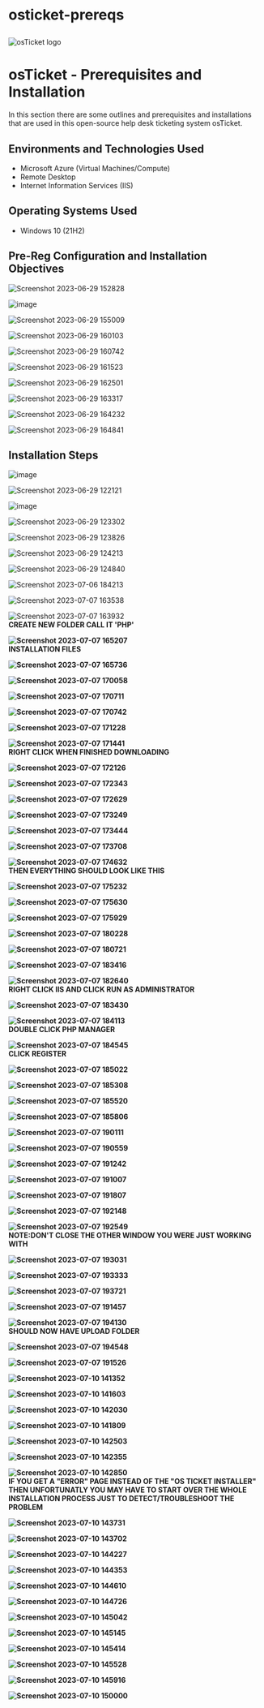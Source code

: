 # osticket-prereqs<p align="center">
<img src="https://i.imgur.com/Clzj7Xs.png" alt="osTicket logo"/>


<h1>osTicket - Prerequisites and Installation</h1>
In this section there are some outlines and prerequisites and installations that are used in this open-source help desk ticketing system osTicket.<br />




<h2>Environments and Technologies Used</h2>

- Microsoft Azure (Virtual Machines/Compute)
- Remote Desktop
- Internet Information Services (IIS)

<h2>Operating Systems Used </h2>

- Windows 10</b> (21H2)

<h2>Pre-Reg Configuration and Installation Objectives</h2>

![Screenshot 2023-06-29 152828](https://github.com/Tcoursecareers23/osticket-prereqs/assets/138035327/8ce4b1eb-8fcd-44e8-8f82-f16ced3cd7a6)

![image](https://github.com/Tcoursecareers23/osticket-prereqs/assets/138035327/517239c1-cda7-4bd3-9653-d5dba31913b8)

![Screenshot 2023-06-29 155009](https://github.com/Tcoursecareers23/osticket-prereqs/assets/138035327/fa537e64-33ef-469b-bce0-3abb4dd2e15d)

![Screenshot 2023-06-29 160103](https://github.com/Tcoursecareers23/osticket-prereqs/assets/138035327/4dbbf9bb-3aae-4300-8e1c-b1fae3f17c11)

![Screenshot 2023-06-29 160742](https://github.com/Tcoursecareers23/osticket-prereqs/assets/138035327/d32d3468-0730-4a83-8054-52810ca32aed)

![Screenshot 2023-06-29 161523](https://github.com/Tcoursecareers23/osticket-prereqs/assets/138035327/e2126641-392f-4f59-b24d-78351ae281b9)

![Screenshot 2023-06-29 162501](https://github.com/Tcoursecareers23/osticket-prereqs/assets/138035327/2a3f1a34-78c8-432a-985f-1ca76e2aad49)

![Screenshot 2023-06-29 163317](https://github.com/Tcoursecareers23/osticket-prereqs/assets/138035327/907ae18b-bb72-47a4-8b2e-9778f3bb61b4)

![Screenshot 2023-06-29 164232](https://github.com/Tcoursecareers23/osticket-prereqs/assets/138035327/23141b21-5702-4954-86ab-56475a3da593)

![Screenshot 2023-06-29 164841](https://github.com/Tcoursecareers23/osticket-prereqs/assets/138035327/d7e35618-0141-43be-8dd7-3048aa1ecfa0)


<h2>Installation Steps</h2>

![image](https://github.com/Tcoursecareers23/osticket-prereqs/assets/138035327/ac62c421-e09c-42d4-82bf-2fce27a26e66)



![Screenshot 2023-06-29 122121](https://github.com/Tcoursecareers23/osticket-prereqs/assets/138035327/d203e63c-516f-4df1-ab8b-81fae669274c)


![image](https://github.com/Tcoursecareers23/osticket-prereqs/assets/138035327/9f13c202-3b0c-483f-be9f-2568364b2e72)

![Screenshot 2023-06-29 123302](https://github.com/Tcoursecareers23/osticket-prereqs/assets/138035327/c631fc52-3cb2-47dd-acdd-5b2f77dc8ea6)


![Screenshot 2023-06-29 123826](https://github.com/Tcoursecareers23/osticket-prereqs/assets/138035327/3893b099-3433-4736-934e-a712e32b0065)


![Screenshot 2023-06-29 124213](https://github.com/Tcoursecareers23/osticket-prereqs/assets/138035327/ef660625-de08-4e67-b213-07c31059bc5c)


![Screenshot 2023-06-29 124840](https://github.com/Tcoursecareers23/osticket-prereqs/assets/138035327/2dfa40e7-bfd6-4d77-83c1-334fad046f7d)

![Screenshot 2023-07-06 184213](https://github.com/Tcoursecareers23/osticket-prereqs/assets/138035327/aa7e06fe-cbae-48d1-94d2-c17a79d6d7bd)

![Screenshot 2023-07-07 163538](https://github.com/Tcoursecareers23/osticket-prereqs/assets/138035327/c84c3cd3-df46-412a-8bff-689d3eabc750)

![Screenshot 2023-07-07 163932](https://github.com/Tcoursecareers23/osticket-prereqs/assets/138035327/784871b5-73a6-413f-8513-33c05015926b)
<br /><b/>CREATE NEW FOLDER CALL IT 'PHP'

![Screenshot 2023-07-07 165207](https://github.com/Tcoursecareers23/osticket-prereqs/assets/138035327/c4ab1d2b-bf11-4cb0-9607-934c88c532e0)
<br /><b/>INSTALLATION FILES

![Screenshot 2023-07-07 165736](https://github.com/Tcoursecareers23/osticket-prereqs/assets/138035327/419087f6-fbfa-4e23-b7a0-480bc7f5077f)

![Screenshot 2023-07-07 170058](https://github.com/Tcoursecareers23/osticket-prereqs/assets/138035327/b753342f-d2bb-4e1d-95a6-cbf412f0eab7)

![Screenshot 2023-07-07 170711](https://github.com/Tcoursecareers23/osticket-prereqs/assets/138035327/fdcf6f20-1f82-4d9a-8b0e-f0fee9688241)

![Screenshot 2023-07-07 170742](https://github.com/Tcoursecareers23/osticket-prereqs/assets/138035327/27c9f875-1cb8-4ccf-a58d-1be383536215)

![Screenshot 2023-07-07 171228](https://github.com/Tcoursecareers23/osticket-prereqs/assets/138035327/cbc15f8e-bb24-4b9a-a14c-e6907ef6c7e9)

![Screenshot 2023-07-07 171441](https://github.com/Tcoursecareers23/osticket-prereqs/assets/138035327/9a4cdd9c-6345-4d40-a415-da4ce70b573b)
<br/><b/>RIGHT CLICK WHEN FINISHED DOWNLOADING

![Screenshot 2023-07-07 172126](https://github.com/Tcoursecareers23/osticket-prereqs/assets/138035327/a5610a85-3e5c-459a-bace-31f62b3239fa)

![Screenshot 2023-07-07 172343](https://github.com/Tcoursecareers23/osticket-prereqs/assets/138035327/974b19e7-0ddd-4bda-b00f-a3fe924cc3a5)

![Screenshot 2023-07-07 172629](https://github.com/Tcoursecareers23/osticket-prereqs/assets/138035327/419c292d-8c09-4b7b-8975-c6fd3830bce5)

![Screenshot 2023-07-07 173249](https://github.com/Tcoursecareers23/osticket-prereqs/assets/138035327/9a7ceadc-bf9d-4378-860c-f1d85df32c4f)

![Screenshot 2023-07-07 173444](https://github.com/Tcoursecareers23/osticket-prereqs/assets/138035327/42eaf042-10bc-4e65-8cb9-9ffb1e28072f)

![Screenshot 2023-07-07 173708](https://github.com/Tcoursecareers23/osticket-prereqs/assets/138035327/122e87e6-696d-4faf-b100-0cd851cb43fa)

![Screenshot 2023-07-07 174632](https://github.com/Tcoursecareers23/osticket-prereqs/assets/138035327/f75d2649-1fd0-4c86-8c89-ae15b1685a22)
<br /><b/>THEN EVERYTHING SHOULD LOOK LIKE THIS

![Screenshot 2023-07-07 175232](https://github.com/Tcoursecareers23/osticket-prereqs/assets/138035327/2504462a-baec-4de2-ba34-ab257a5f4c4a)

![Screenshot 2023-07-07 175630](https://github.com/Tcoursecareers23/osticket-prereqs/assets/138035327/bb2ea8ac-cac9-408e-8c60-8e8ab661f346)

![Screenshot 2023-07-07 175929](https://github.com/Tcoursecareers23/osticket-prereqs/assets/138035327/c492254d-df2f-47e3-a9b6-6cc8cf54801b)

![Screenshot 2023-07-07 180228](https://github.com/Tcoursecareers23/osticket-prereqs/assets/138035327/31abadcf-9e5a-4397-aa59-fd8c7a97cb7c)

![Screenshot 2023-07-07 180721](https://github.com/Tcoursecareers23/osticket-prereqs/assets/138035327/0aa4059f-b3a6-404d-a56b-1b9e48bd0164)

![Screenshot 2023-07-07 183416](https://github.com/Tcoursecareers23/osticket-prereqs/assets/138035327/d7705757-93a0-4aff-8ec6-ec91a1b5577b)

![Screenshot 2023-07-07 182640](https://github.com/Tcoursecareers23/osticket-prereqs/assets/138035327/c5adf9ab-0fd4-48ee-a2cc-c71f5615d4b5)
<br /><b/>RIGHT CLICK IIS AND  CLICK RUN AS ADMINISTRATOR

![Screenshot 2023-07-07 183430](https://github.com/Tcoursecareers23/osticket-prereqs/assets/138035327/e0cccfda-def2-4fdb-89dd-3c7df56d6226)

![Screenshot 2023-07-07 184113](https://github.com/Tcoursecareers23/osticket-prereqs/assets/138035327/fafa467e-4f55-47bc-96a1-9ee725872cc7)
<br/><b/>DOUBLE CLICK PHP MANAGER

![Screenshot 2023-07-07 184545](https://github.com/Tcoursecareers23/osticket-prereqs/assets/138035327/54557635-02c7-4075-b7d5-c8d6af649279)
<br /><b/>CLICK REGISTER

![Screenshot 2023-07-07 185022](https://github.com/Tcoursecareers23/osticket-prereqs/assets/138035327/de4afa26-94c5-4e9a-913b-d321f9f5b3e6)

![Screenshot 2023-07-07 185308](https://github.com/Tcoursecareers23/osticket-prereqs/assets/138035327/fb03629b-9807-40c6-bd2d-ec1d431c5b22)

![Screenshot 2023-07-07 185520](https://github.com/Tcoursecareers23/osticket-prereqs/assets/138035327/f39b4865-130d-4b62-a91e-f7e6f654c330)

![Screenshot 2023-07-07 185806](https://github.com/Tcoursecareers23/osticket-prereqs/assets/138035327/f82da8e2-1597-46a1-8392-2a71d5891782)

![Screenshot 2023-07-07 190111](https://github.com/Tcoursecareers23/osticket-prereqs/assets/138035327/602c4e9a-9076-4cd5-b4a3-ee9c786d8c61)

![Screenshot 2023-07-07 190559](https://github.com/Tcoursecareers23/osticket-prereqs/assets/138035327/efffb022-160f-4ee4-a7c5-2476e80b4451)

![Screenshot 2023-07-07 191242](https://github.com/Tcoursecareers23/osticket-prereqs/assets/138035327/baeec129-190f-4bf3-b2d8-250e7663fc4b)

![Screenshot 2023-07-07 191007](https://github.com/Tcoursecareers23/osticket-prereqs/assets/138035327/574d93ac-dd9c-439f-ad8a-ba8fb43dae6e)

![Screenshot 2023-07-07 191807](https://github.com/Tcoursecareers23/osticket-prereqs/assets/138035327/a7cd5da9-db01-47df-99e7-4a57df8aa5b2)

![Screenshot 2023-07-07 192148](https://github.com/Tcoursecareers23/osticket-prereqs/assets/138035327/7a7da140-d616-4dd6-96d7-bf2f674ef31d)

![Screenshot 2023-07-07 192549](https://github.com/Tcoursecareers23/osticket-prereqs/assets/138035327/1b40dade-1bca-4416-b0ce-89f6cf4d43e1)
<br /><b/>NOTE:DON'T CLOSE THE OTHER WINDOW YOU WERE JUST WORKING WITH

![Screenshot 2023-07-07 193031](https://github.com/Tcoursecareers23/osticket-prereqs/assets/138035327/0e35f660-8021-4837-9bff-be8876a20ca0)

![Screenshot 2023-07-07 193333](https://github.com/Tcoursecareers23/osticket-prereqs/assets/138035327/856cfbf5-3b5c-42ad-a027-7af41875ac7f)

![Screenshot 2023-07-07 193721](https://github.com/Tcoursecareers23/osticket-prereqs/assets/138035327/890b2aad-1e2e-4577-8820-f88f93f14d90)

![Screenshot 2023-07-07 191457](https://github.com/Tcoursecareers23/osticket-prereqs/assets/138035327/2097fdff-cd2b-4b1d-97dd-f4ee3ca06021)

![Screenshot 2023-07-07 194130](https://github.com/Tcoursecareers23/osticket-prereqs/assets/138035327/7cd375cd-3d7c-49e7-b829-a741e33d6339)
<br /><b/>SHOULD NOW HAVE UPLOAD FOLDER

![Screenshot 2023-07-07 194548](https://github.com/Tcoursecareers23/osticket-prereqs/assets/138035327/8698d757-3806-47fb-b24c-b4a0b2af7726)

![Screenshot 2023-07-07 191526](https://github.com/Tcoursecareers23/osticket-prereqs/assets/138035327/678c9050-720b-4764-bd8d-20202f08f6c9)

![Screenshot 2023-07-10 141352](https://github.com/Tcoursecareers23/osticket-prereqs/assets/138035327/ea4658b8-e8ed-4958-a336-9dc7cce774e9)

![Screenshot 2023-07-10 141603](https://github.com/Tcoursecareers23/osticket-prereqs/assets/138035327/367454ff-d8c3-4e1d-85c8-9117cf35b54b)

![Screenshot 2023-07-10 142030](https://github.com/Tcoursecareers23/osticket-prereqs/assets/138035327/1275374a-8b4f-41f8-ad44-08d0daf1d335)

![Screenshot 2023-07-10 141809](https://github.com/Tcoursecareers23/osticket-prereqs/assets/138035327/c3d608b5-c085-4722-a8e4-429cdcad1a3c)

![Screenshot 2023-07-10 142503](https://github.com/Tcoursecareers23/osticket-prereqs/assets/138035327/51b33327-0e2d-4cbc-b0d8-2a7b02b7fa2e)

![Screenshot 2023-07-10 142355](https://github.com/Tcoursecareers23/osticket-prereqs/assets/138035327/7cf0b573-1c0a-40b8-ad5a-159959df0153)

![Screenshot 2023-07-10 142850](https://github.com/Tcoursecareers23/osticket-prereqs/assets/138035327/bba9e9b0-df75-4be4-8186-0d75987b2480)
<br /><b/>IF YOU GET A "ERROR" PAGE INSTEAD OF THE "OS TICKET INSTALLER" THEN UNFORTUNATLY YOU MAY HAVE TO START OVER THE WHOLE INSTALLATION PROCESS JUST TO DETECT/TROUBLESHOOT THE PROBLEM

![Screenshot 2023-07-10 143731](https://github.com/Tcoursecareers23/osticket-prereqs/assets/138035327/5dbc66cc-aaf8-41b4-830b-522bb7f22464)

![Screenshot 2023-07-10 143702](https://github.com/Tcoursecareers23/osticket-prereqs/assets/138035327/316e9606-14bf-4808-b533-99983773b554)

![Screenshot 2023-07-10 144227](https://github.com/Tcoursecareers23/osticket-prereqs/assets/138035327/c11dae9d-5c68-427e-b86d-5007fd780594)

![Screenshot 2023-07-10 144353](https://github.com/Tcoursecareers23/osticket-prereqs/assets/138035327/fd5f2e9c-85aa-4d00-a410-f20f9cc8be64)

![Screenshot 2023-07-10 144610](https://github.com/Tcoursecareers23/osticket-prereqs/assets/138035327/7c623612-3776-4cec-9b30-b74aa7ed807d)

![Screenshot 2023-07-10 144726](https://github.com/Tcoursecareers23/osticket-prereqs/assets/138035327/62644bb3-81c4-447a-bb6f-d62b458c6f15)

![Screenshot 2023-07-10 145042](https://github.com/Tcoursecareers23/osticket-prereqs/assets/138035327/1774c29e-5d1d-4f3c-a5e4-8d4e10303cea)

![Screenshot 2023-07-10 145145](https://github.com/Tcoursecareers23/osticket-prereqs/assets/138035327/adebd20e-285f-45b5-945d-0ae4a063d0b0)

![Screenshot 2023-07-10 145414](https://github.com/Tcoursecareers23/osticket-prereqs/assets/138035327/e6b788ea-a2b7-4ee2-9610-6f6d1993f716)

![Screenshot 2023-07-10 145528](https://github.com/Tcoursecareers23/osticket-prereqs/assets/138035327/7b4d2c30-d1d1-4549-a8e0-03305c188b2a)

![Screenshot 2023-07-10 145916](https://github.com/Tcoursecareers23/osticket-prereqs/assets/138035327/3973a34c-6c7a-4117-b6b4-d69878c926e2)

![Screenshot 2023-07-10 150000](https://github.com/Tcoursecareers23/osticket-prereqs/assets/138035327/093fbb9f-b176-4de4-8794-d8ad2b643446)

































































